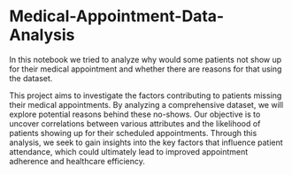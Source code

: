 # Medical-Appointment-Data-Analysis
In this notebook we tried to analyze why would some patients not show up for their medical appointment and whether there are reasons for that using the dataset.

This project aims to investigate the factors contributing to patients missing their medical appointments. By analyzing a comprehensive dataset, we will explore potential reasons behind these no-shows. Our objective is to uncover correlations between various attributes and the likelihood of patients showing up for their scheduled appointments. Through this analysis, we seek to gain insights into the key factors that influence patient attendance, which could ultimately lead to improved appointment adherence and healthcare efficiency.
